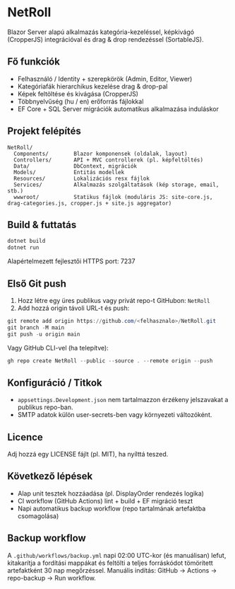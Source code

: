 # NetRoll

Blazor Server alapú alkalmazás kategória-kezeléssel, képkivágó (CropperJS) integrációval és drag & drop rendezéssel (SortableJS).

## Fő funkciók
- Felhasználó / Identity + szerepkörök (Admin, Editor, Viewer)
- Kategóriafák hierarchikus kezelése drag & drop-pal
- Képek feltöltése és kivágása (CropperJS)
- Többnyelvűség (hu / en) erőforrás fájlokkal
- EF Core + SQL Server migrációk automatikus alkalmazása induláskor

## Projekt felépítés
```
NetRoll/
  Components/        Blazor komponensek (oldalak, layout)
  Controllers/       API + MVC controllerek (pl. képfeltöltés)
  Data/              DbContext, migrációk
  Models/            Entitás modellek
  Resources/         Lokalizációs resx fájlok
  Services/          Alkalmazás szolgáltatások (kép storage, email, stb.)
  wwwroot/           Statikus fájlok (moduláris JS: site-core.js, drag-categories.js, cropper.js + site.js aggregator)
```

## Build & futtatás
```powershell
dotnet build
dotnet run
```
Alapértelmezett fejlesztői HTTPS port: 7237

## Első Git push
1. Hozz létre egy üres publikus vagy privát repo-t GitHubon: `NetRoll`
2. Add hozzá origin távoli URL-t és push:
```powershell
git remote add origin https://github.com/<felhasznalo>/NetRoll.git
git branch -M main
git push -u origin main
```
Vagy GitHub CLI-vel (ha telepítve):
```powershell
gh repo create NetRoll --public --source . --remote origin --push
```

## Konfiguráció / Titkok
- `appsettings.Development.json` nem tartalmazzon érzékeny jelszavakat a publikus repo-ban.
- SMTP adatok külön user-secrets-ben vagy környezeti változóként.

## Licence
Adj hozzá egy LICENSE fájlt (pl. MIT), ha nyílttá teszed.

## Következő lépések
- Alap unit tesztek hozzáadása (pl. DisplayOrder rendezés logika)
- CI workflow (GitHub Actions) lint + build + EF migráció teszt
 - Napi automatikus backup workflow (repo tartalmának artefaktba csomagolása)

## Backup workflow
A `.github/workflows/backup.yml` napi 02:00 UTC-kor (és manuálisan) lefut, kitakarítja a fordítási mappákat és feltölti a teljes forráskódot tömörített artefaktként 30 nap megőrzéssel.
Manuális indítás: GitHub → Actions → repo-backup → Run workflow.

